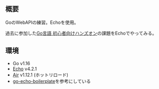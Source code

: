 ## 概要

GoのWebAPIの練習。Echoを使用。

過去に参加した[Go言語 初心者向けハンズオン](https://techdo.connpass.com/event/100306/)の課題をEchoでやってみる。

## 環境

- Go v1.16
- [Echo](https://echo.labstack.com/) v4.2.1
- [Air](https://github.com/cosmtrek/air) v1.12.1 (ホットリロード)
- [go-echo-boilerplate](https://github.com/HON9LIN/go-echo-boilerplate)を参考にしている